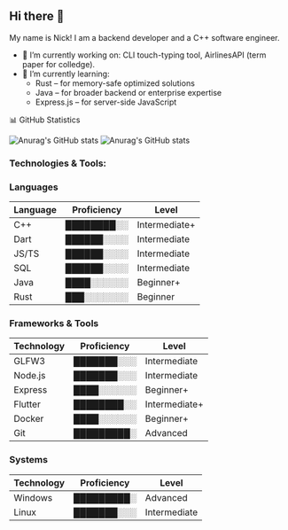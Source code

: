 ## Hi there 👋
My name is Nick! I am a backend developer and a C++ software engineer.

- 🔭 I’m currently working on: CLI touch-typing tool, AirlinesAPI (term paper for colledge).
- 🌱 I’m currently learning:
  - Rust – for memory-safe optimized solutions
  - Java – for broader backend or enterprise expertise
  - Express.js – for server-side JavaScript

📊 GitHub Statistics

![Anurag's GitHub stats](https://github-readme-stats.vercel.app/api?username=NickSishchuck&show_icons=true&theme=dark)
![Anurag's GitHub stats](https://github-readme-stats.vercel.app/api/top-langs/?username=NickSishchuck&&theme=dark&layout=compact)

### Technologies & Tools:
### Languages
| Language    | Proficiency                                                   | Level       |
|-------------|---------------------------------------------------------------|-------------|
| C++         | ████████░░ | Intermediate+|
| Dart        | ██████░░░░ | Intermediate |
| JS/TS       | ██████░░░░ | Intermediate |
| SQL         | ██████░░░░ | Intermediate |
| Java        | ████░░░░░░ | Beginner+    |
| Rust        | ███░░░░░░░ | Beginner     |

### Frameworks & Tools
| Technology  | Proficiency                                                   | Level       |
|-------------|---------------------------------------------------------------|-------------|
| GLFW3       | ███████░░░ | Intermediate |
| Node.js     | ███████░░░ | Intermediate |
| Express     | ████░░░░░░ | Beginner+    |
| Flutter     | ████████░░ | Intermediate+|
| Docker      | ████░░░░░░ | Beginner+    |
| Git         | █████████░ | Advanced     |


### Systems
| Technology  | Proficiency                                                   | Level       |
|-------------|---------------------------------------------------------------|-------------|
| Windows     | █████████░ | Advanced |
| Linux       | ███████░░░ | Intermediate |

<!-- 
Proficiency Scale:
Beginner:     ██░░░░░░░░
Beginner+:    ████░░░░░░
Intermediate: ██████░░░░
Intermediate+: ████████░░
Advanced:     █████████░
Expert:       ██████████
-->


